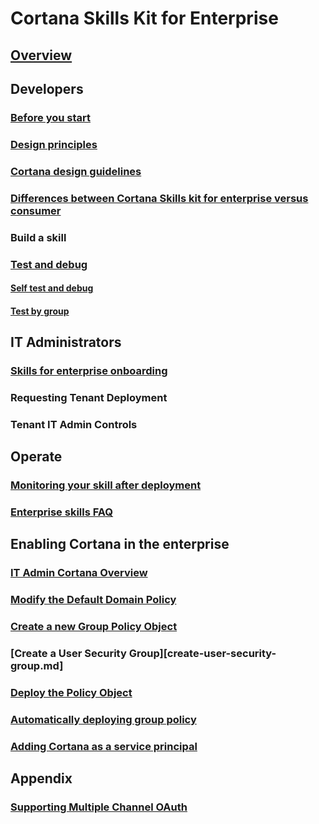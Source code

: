 
# Cortana Skills Kit for Enterprise  

## [Overview](./overview.md)

## Developers

### [Before you start](./before-you-start.md)

### [Design principles](../skills/design-principles.md)

### [Cortana design guidelines](../skills/cortana-design-guidelines.md)

### [Differences between Cortana Skills kit for enterprise versus consumer](enterprise-differences.md)

### Build a skill

### [Test and debug](enterprise-test-and-debug.md)

#### [Self test and debug](enterprise-self-test-and-debug.md)

#### [Test by group](enterprise-test-by-group.md)

## IT Administrators

### [Skills for enterprise onboarding](./onboarding.md)

### Requesting Tenant Deployment

### Tenant IT Admin Controls

## Operate

### [Monitoring your skill after deployment](./enterprise-monitor-after-deployment.md)

### [Enterprise skills FAQ](./enterprise-faq.md)

## Enabling Cortana in the enterprise

### [IT Admin Cortana Overview](./admin-overview.md)

### [Modify the Default Domain Policy](modify-default-domain-policy.md)

### [Create a new Group Policy Object](new-group-policy.md)

### [Create a User Security Group][create-user-security-group.md]

### [Deploy the Policy Object](deploy-policy-object.md)

### [Automatically deploying group policy](enterprise-deploying-group-policy.md)

### [Adding Cortana as a service principal](enterprise-cortana-service-principal.md)

## Appendix

### [Supporting Multiple Channel OAuth](supporting-multiple-channel-oauth.md)